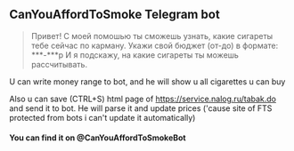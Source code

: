 ## CanYouAffordToSmoke Telegram bot

>Привет! 
>С моей помошью ты сможешь узнать, какие сигареты тебе сейчас по карману.
>Укажи свой бюджет (от-до) в формате: \*\*\*-\*\*\*р
>И я подскажу, на какие сигареты ты можешь рассчитывать.

U can write money range to bot, and he will show u all cigarettes u can buy

Also u can save (CTRL+S) html page of https://service.nalog.ru/tabak.do and send it to bot. He will parse it and update prices 
('cause site of FTS protected from bots i can't update it automatically)

#### You can find it on @CanYouAffordToSmokeBot
